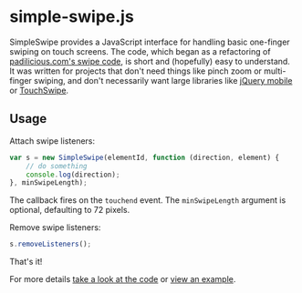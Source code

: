 # simple-swipe.js

SimpleSwipe provides a JavaScript interface for handling basic one-finger swiping on touch screens.  The code, which began as a refactoring of [padilicious.com's swipe code](http://padilicious.com/code/touchevents/swipesensejs.html), is short and (hopefully) easy to understand.  It was written for projects that don't need things like pinch zoom or multi-finger swiping, and don't necessarily want large libraries like [jQuery mobile](http://jquerymobile.com/) or [TouchSwipe](https://github.com/mattbryson/TouchSwipe-Jquery-Plugin).

## Usage

Attach swipe listeners:
```JavaScript
var s = new SimpleSwipe(elementId, function (direction, element) {
    // do something
    console.log(direction);
}, minSwipeLength);
```
The callback fires on the `touchend` event.  The `minSwipeLength` argument is optional, defaulting to 72 pixels.

Remove swipe listeners:
```JavaScript
s.removeListeners();
```

That's it!

For more details [take a look at the code](https://github.com/Lochlan/swipe-demo/blob/master/simple-swipe.js) or [view an example](http://lochlan.github.io/simple-swipe).
